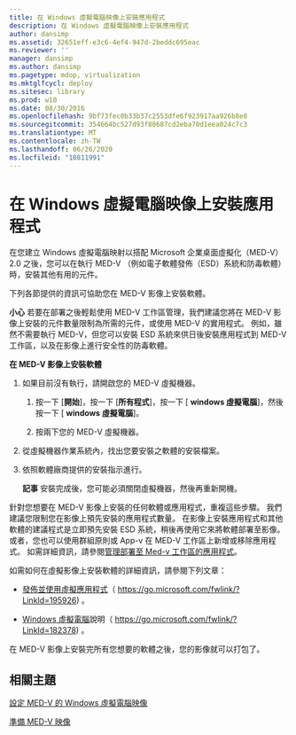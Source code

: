 ```yaml
---
title: 在 Windows 虛擬電腦映像上安裝應用程式
description: 在 Windows 虛擬電腦映像上安裝應用程式
author: dansimp
ms.assetid: 32651eff-e3c6-4ef4-947d-2beddc695eac
ms.reviewer: ''
manager: dansimp
ms.author: dansimp
ms.pagetype: mdop, virtualization
ms.mktglfcycl: deploy
ms.sitesec: library
ms.prod: w10
ms.date: 08/30/2016
ms.openlocfilehash: 9bf73fec0b33b37c2553dfe6f923917aa926b8e8
ms.sourcegitcommit: 354664bc527d93f80687cd2eba70d1eea024c7c3
ms.translationtype: MT
ms.contentlocale: zh-TW
ms.lasthandoff: 06/26/2020
ms.locfileid: "10811991"
---
```

# 在 Windows 虛擬電腦映像上安裝應用程式


在您建立 Windows 虛擬電腦映射以搭配 Microsoft 企業桌面虛擬化（MED-V）2.0 之後，您可以在執行 MED-V （例如電子軟體發佈（ESD）系統和防毒軟體）時，安裝其他有用的元件。

下列各節提供的資訊可協助您在 MED-V 影像上安裝軟體。

**小心** 若要在部署之後輕鬆使用 MED-V 工作區管理，我們建議您將在 MED-V 影像上安裝的元件數量限制為所需的元件，或使用 MED-V 的實用程式。 例如，雖然不需要執行 MED-V，但您可以安裝 ESD 系統來供日後安裝應用程式到 MED-V 工作區，以及在影像上進行安全性的防毒軟體。

 

**在 MED-V 影像上安裝軟體**

1.  如果目前沒有執行，請開啟您的 MED-V 虛擬機器。

    1.  按一下 [**開始**]，按一下 [**所有程式**]，按一下 [ **windows 虛擬電腦**]，然後按一下 [ **windows 虛擬電腦**]。

    2.  按兩下您的 MED-V 虛擬機器。

2.  從虛擬機器作業系統內，找出您要安裝之軟體的安裝檔案。

3.  依照軟體廠商提供的安裝指示進行。

    **記事** 安裝完成後，您可能必須關閉虛擬機器，然後再重新開機。

     

針對您想要在 MED-V 影像上安裝的任何軟體或應用程式，重複這些步驟。 我們建議您限制您在影像上預先安裝的應用程式數量。 在影像上安裝應用程式和其他軟體的建議程式是立即預先安裝 ESD 系統，稍後再使用它來將軟體部署至影像。 或者，您也可以使用群組原則或 App-v 在 MED-V 工作區上新增或移除應用程式。 如需詳細資訊，請參閱[管理部署至 Med-v 工作區的應用程式](managing-applications-deployed-to-med-v-workspaces.md)。

如需如何在虛擬影像上安裝軟體的詳細資訊，請參閱下列文章：

-   [發佈並使用虛擬應用程式](https://go.microsoft.com/fwlink/?LinkId=195926)（ https://go.microsoft.com/fwlink/?LinkId=195926) 。

-   [Windows 虛擬電腦](https://go.microsoft.com/fwlink/?LinkId=182378)說明（ https://go.microsoft.com/fwlink/?LinkId=182378) 。

在 MED-V 影像上安裝完所有您想要的軟體之後，您的影像就可以打包了。

## 相關主題


[設定 MED-V 的 Windows 虛擬電腦映像](configuring-a-windows-virtual-pc-image-for-med-v.md)

[準備 MED-V 映像](prepare-a-med-v-image.md)

 

 





